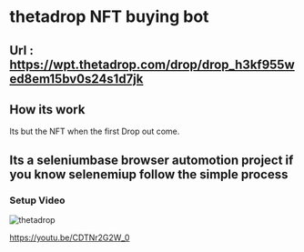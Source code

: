 # thetadrop NFT buying bot
## Url : https://wpt.thetadrop.com/drop/drop_h3kf955wed8em15bv0s24s1d7jk

## How its work
Its but the NFT when the first Drop out come.

## Its a seleniumbase browser automotion project if you know selenemiup follow the simple process

### Setup Video 


![thetadrop](https://user-images.githubusercontent.com/4492335/144695923-55809224-0f2e-4b02-90e2-b671de8d3de6.png)

https://youtu.be/CDTNr2G2W_0

